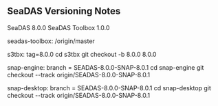 SeaDAS Versioning Notes
--------------------------------


SeaDAS 8.0.0
SeaDAS Toolbox 1.0.0

seadas-toolbox: /origin/master


s3tbx: tag=8.0.0
cd s3tbx
git checkout -b 8.0.0 8.0.0


snap-engine: branch = SEADAS-8.0.0-SNAP-8.0.1
cd snap-engine
git checkout --track origin/SEADAS-8.0.0-SNAP-8.0.1


snap-desktop: branch = SEADAS-8.0.0-SNAP-8.0.1
cd snap-desktop
git checkout --track origin/SEADAS-8.0.0-SNAP-8.0.1
